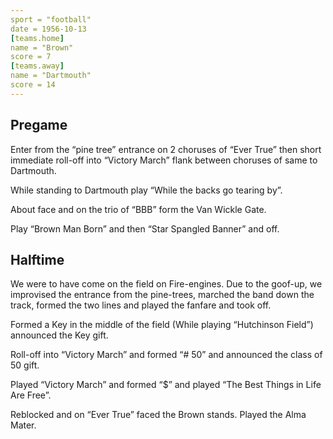 ```yaml
---
sport = "football"
date = 1956-10-13
[teams.home]
name = "Brown"
score = 7
[teams.away]
name = "Dartmouth"
score = 14
---
```


## Pregame

Enter from the “pine tree” entrance on 2 choruses of “Ever True” then short immediate roll-off into “Victory March” flank between choruses of same to Dartmouth.

While standing to Dartmouth play “While the backs go tearing by”.

About face and on the trio of “BBB” form the Van Wickle Gate.

Play “Brown Man Born” and then “Star Spangled Banner” and off.

## Halftime

We were to have come on the field on Fire-engines. Due to the goof-up, we improvised the entrance from the pine-trees, marched the band down the track, formed the two lines and played the fanfare and took off.

Formed a Key in the middle of the field (While playing “Hutchinson Field”) announced the Key gift.

Roll-off into “Victory March” and formed “# 50” and announced the class of 50 gift.

Played “Victory March” and formed “$” and played “The Best Things in Life Are Free”.

Reblocked and on “Ever True” faced the Brown stands. Played the Alma Mater.

